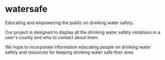 watersafe
=========

Educating and empowering the public on drinking water safety.

Our project is designed to display all the drinking water safety violations in a user's county and who to contact about them.

We hope to incorporate information educating people on drinking water safety and resources for keeping drinking water safe their area.
